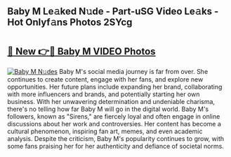 ## Baby M Le𝚊ked N𝚞de - Part-uSG Video Le𝚊ks - Hot Onlyf𝚊ns Photos 2SYcg

# <h2><a href="http://ac20047.deff.icu/?id=Baby+M">🔗 New 👉🔴 Baby M VIDEO Photos</a></h2>

[![Baby M N𝚞des](https://i.imgur.com/rIISA9y.gif)](http://ac20047.deff.icu/?id=Baby+M)
Baby M's social media journey is far from over. She continues to create content, engage with her fans, and explore new opportunities. Her future plans include expanding her brand, collaborating with more influencers and brands, and potentially starting her own business. With her unwavering determination and undeniable charisma, there's no telling how far Baby M will go in the digital world. Baby M's followers, known as "Sirens," are fiercely loyal and often engage in online discussions about her work and controversies. Her content has become a cultural phenomenon, inspiring fan art, memes, and even academic analysis. Despite the criticism, Baby M's popularity continues to grow, with some fans praising her for her authenticity and defiance of societal norms.
